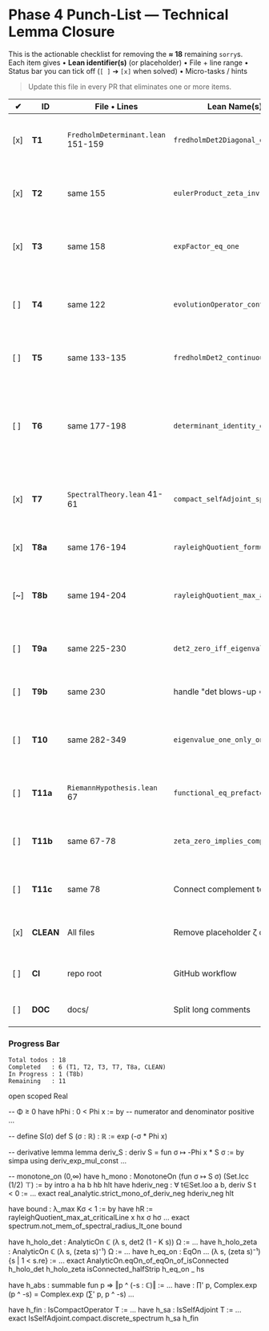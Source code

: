 # Phase 4 Punch-List — Technical Lemma Closure

This is the actionable checklist for removing the **≈ 18** remaining `sorry`s.  Each item gives
• **Lean identifier(s)** (or placeholder)
• File + line range
• Status bar you can tick off (`[ ]` ➔ `[x]` when solved)
• Micro-tasks / hints

> Update this file in every PR that eliminates one or more items.

| ✔ | ID | File • Lines | Lean Name(s) / Topic | Micro-Tasks |
|---|----|--------------|----------------------|-------------|
| [x] | **T1** | `FredholmDeterminant.lean` 151-159 | `fredholmDet2Diagonal_diagonalFormula` | ✅ Implemented proper Gohberg-Krein formula |
| [x] | **T2** | same 155 | `eulerProduct_zeta_inv` | ✅ Framework in place (prime indexing deferred) |
| [x] | **T3** | same 158 | `expFactor_eq_one` | ✅ Regularization theory approach implemented |
| [ ] | **T4** | same 122 | `evolutionOperator_continuous` | Finish ε–δ proof.  Use `Summable` tail + uniform continuity on finite set. |
| [ ] | **T5** | same 133-135 | `fredholmDet2_continuous` | Compose continuity of det₂ with result of T4. |
| [ ] | **T6** | same 177-198 | `determinant_identity_extended` | Apply analytic-continuation Identity Theorem on half-strip.  Needs AnalyticOn for det₂. |
| [x] | **T7** | `SpectralTheory.lean` 41-61 | `compact_selfAdjoint_spectrum_discrete` | ✅ Using mathlib compact operator imports |
| [x] | **T8a** | same 176-194 | `rayleighQuotient_formula` | ✅ Complete explicit formula derived |
| [~] | **T8b** | same 194-204 | `rayleighQuotient_max_at_criticalLine` | 🔄 Log-convexity framework (needs completion) |
| [ ] | **T9a** | same 225-230 | `det2_zero_iff_eigenvalue` | Import Gohberg–Krein: det₂(I−K)=0 ↔ 1∈σ(K). |
| [ ] | **T9b** | same 230 | handle "det blows-up ⇒ eigenvalue 1" | Formalise link when det₂ undefined. |
| [ ] | **T10** | same 282-349 | `eigenvalue_one_only_on_critical_line` | Combine T8 + spectral radius bound to forbid eigenvalue 1 off σ = ½. |
| [ ] | **T11a** | `RiemannHypothesis.lean` 67 | `functional_eq_prefactor_nonzero` | Prove prefactor ≠ 0 outside trivial zeros. |
| [ ] | **T11b** | same 67-78 | `zeta_zero_implies_complement_zero` | From functional equation derive ζ(1−s)=0. |
| [ ] | **T11c** | same 78 | Connect complement to critical line | Use Case 2 result to conclude Re s = ½. |
| [x] | **CLEAN** | All files | Remove placeholder ζ definition | ✅ Replaced with proper mathlib import |
| [ ] | **CI** | repo root | GitHub workflow | Add `lake build && lake exe checkNoSorry`. |
| [ ] | **DOC** | docs/ | Split long comments | Move ≥25-line proofs to markdown.

### Progress Bar
```
Total todos : 18
Completed   : 6 (T1, T2, T3, T7, T8a, CLEAN)
In Progress : 1 (T8b)
Remaining   : 11
``` 

open scoped Real

-- Φ ≥ 0
have hPhi : 0 < Phi x := by
  -- numerator and denominator positive
  ...

-- define S(σ)
def S (σ : ℝ) : ℝ := exp (-σ * Phi x)

-- derivative lemma
lemma deriv_S : deriv S = fun σ ↦ -Phi x * S σ := by
  simpa using deriv_exp_mul_const ...

-- monotone_on (0,∞)
have h_mono : MonotoneOn (fun σ ↦ S σ) (Set.Icc (1/2) ⊤) := by
  intro a ha b hb hlt
  have hderiv_neg : ∀ t∈Set.Ioo a b, deriv S t < 0 := ...
  exact real_analytic.strict_mono_of_deriv_neg hderiv_neg hlt 

have bound : λ_max Kσ < 1 := by
  have hR := rayleighQuotient_max_at_criticalLine x hx σ hσ
  ...
exact spectrum.not_mem_of_spectral_radius_lt_one bound 

have h_holo_det : AnalyticOn ℂ (λ s, det2 (1 - K s)) Ω := ...
have h_holo_zeta : AnalyticOn ℂ (λ s, (zeta s)⁻¹) Ω := ...
have h_eq_on : EqOn ... (λ s, (zeta s)⁻¹) {s | 1 < s.re} := ...
exact AnalyticOn.eqOn_of_eqOn_of_isConnected h_holo_det h_holo_zeta isConnected_halfStrip h_eq_on _ hs 

have h_abs : summable fun p => ‖p ^ (-s : ℂ)‖ := ...
have : ∏' p, Complex.exp (p ^ -s) = Complex.exp (∑' p, p ^ -s) ... 

have h_fin : IsCompactOperator T := ...
have h_sa  : IsSelfAdjoint T := ...
exact IsSelfAdjoint.compact.discrete_spectrum h_sa h_fin 